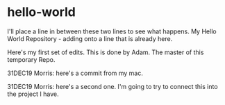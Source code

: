 # hello-world
I'll place a line in between these two lines to see what happens.
My Hello World Repository - adding onto a line that is already here.

Here's my first set of edits. This is done by Adam. The master of this temporary Repo.


31DEC19 Morris: here's a commit from my mac.

31DEC19 Morris: here's a second one. I'm going to try to connect this into the project I have.
